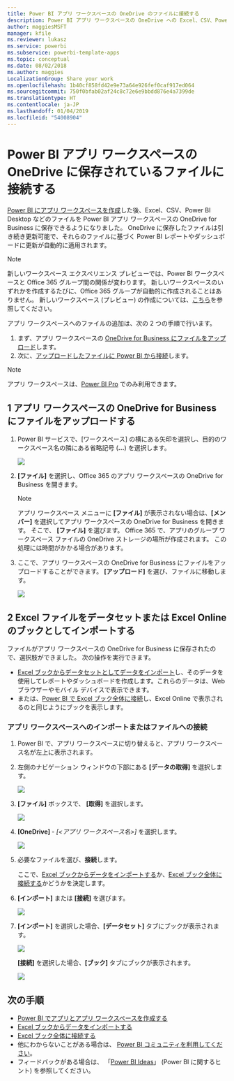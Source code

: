 ```yaml
---
title: Power BI アプリ ワークスペースの OneDrive のファイルに接続する
description: Power BI アプリ ワークスペースの OneDrive への Excel、CSV、Power BI Desktop などのファイルの保存とファイルへの接続について説明します。
author: maggiesMSFT
manager: kfile
ms.reviewer: lukasz
ms.service: powerbi
ms.subservice: powerbi-template-apps
ms.topic: conceptual
ms.date: 08/02/2018
ms.author: maggies
LocalizationGroup: Share your work
ms.openlocfilehash: 1b40cf858fd42e9e73a64e926fef0caf917ed064
ms.sourcegitcommit: 750f0bfab02af24c8c72e6e9bbdd876e4a7399de
ms.translationtype: HT
ms.contentlocale: ja-JP
ms.lasthandoff: 01/04/2019
ms.locfileid: "54008904"
---
```

# <a name="connect-to-files-stored-in-onedrive-for-your-power-bi-app-workspace"></a>Power BI アプリ ワークスペースの OneDrive に保存されているファイルに接続する
[Power BI にアプリ ワークスペースを作成](service-create-distribute-apps.md)した後、Excel、CSV、Power BI Desktop などのファイルを Power BI アプリ ワークスペースの OneDrive for Business に保存できるようになりました。 OneDrive に保存したファイルは引き続き更新可能で、それらのファイルに基づく Power BI レポートやダッシュボードに更新が自動的に適用されます。 

> [!NOTE]
> 新しいワークスペース エクスペリエンス プレビューでは、Power BI ワークスペースと Office 365 グループ間の関係が変わります。 新しいワークスペースのいずれかを作成するたびに、Office 365 グループが自動的に作成されることはありません。 新しいワークスペース (プレビュー) の作成については、[こちら](service-create-the-new-workspaces.md)を参照してください。

アプリ ワークスペースへのファイルの追加は、次の 2 つの手順で行います。 

1. まず、アプリ ワークスペースの [OneDrive for Business にファイルをアップロード](service-connect-to-files-in-app-workspace-onedrive-for-business.md#1-upload-files-to-the-onedrive-for-business-for-your-app-workspace)します。
2. 次に、[アップロードしたファイルに Power BI から接続](service-connect-to-files-in-app-workspace-onedrive-for-business.md#2-import-excel-files-as-datasets-or-as-excel-online-workbooks)します。

> [!NOTE]
> アプリ ワークスペースは、[Power BI Pro](service-features-license-type.md) でのみ利用できます。
> 
> 

## <a name="1-upload-files-to-the-onedrive-for-business-for-your-app-workspace"></a>1 アプリ ワークスペースの OneDrive for Business にファイルをアップロードする
1. Power BI サービスで、[ワークスペース] の横にある矢印を選択し、目的のワークスペース名の隣にある省略記号 (**…**) を選択します。 
   
   ![](media/service-connect-to-files-in-app-workspace-onedrive-for-business/power-bi-app-ellipsis.png)
2. **[ファイル]** を選択し、Office 365 のアプリ ワークスペースの OneDrive for Business を開きます。
   
   > [!NOTE]
   > アプリ ワークスペース メニューに **[ファイル]** が表示されない場合は、**[メンバー]** を選択してアプリ ワークスペースの OneDrive for Business を開きます。 そこで、 **[ファイル]** を選びます。 Office 365 で、アプリのグループ ワークスペース ファイルの OneDrive ストレージの場所が作成されます。 この処理には時間がかかる場合があります。 
   > 
   > 
3. ここで、アプリ ワークスペースの OneDrive for Business にファイルをアップロードすることができます。 **[アップロード]** を選び、ファイルに移動します。
   
   ![](media/service-connect-to-files-in-app-workspace-onedrive-for-business/pbi_grpfilesonedrive.png)

## <a name="2-import-excel-files-as-datasets-or-as-excel-online-workbooks"></a>2 Excel ファイルをデータセットまたは Excel Online のブックとしてインポートする
ファイルがアプリ ワークスペースの OneDrive for Business に保存されたので、選択肢ができました。 次の操作を実行できます。 

* [Excel ブックからデータセットとしてデータをインポート](service-get-data-from-files.md)し、そのデータを使用してレポートやダッシュボードを作成します。これらのデータは、Web ブラウザーやモバイル デバイスで表示できます。
* または、[Power BI で Excel ブック全体に接続](service-excel-workbook-files.md)し、Excel Online で表示されるのと同じようにブックを表示します。

### <a name="import-or-connect-to-the-files-in-your-app-workspace"></a>アプリ ワークスペースへのインポートまたはファイルへの接続
1. Power BI で、アプリ ワークスペースに切り替えると、アプリ ワークスペース名が左上に表示されます。 
2. 左側のナビゲーション ウィンドウの下部にある **[データの取得]** を選択します。 
   
   ![](media/service-connect-to-files-in-app-workspace-onedrive-for-business/power-bi-app-get-data-button.png)
3. **[ファイル]** ボックスで、 **[取得]** を選択します。
   
   ![](media/service-connect-to-files-in-app-workspace-onedrive-for-business/pbi_getfiles.png)
4. **[OneDrive]** - *[<アプリ ワークスペース名>]* を選択します。
   
    ![](media/service-connect-to-files-in-app-workspace-onedrive-for-business/pbi_grp_one_drive_shrpt.png)
5. 必要なファイルを選び、**接続**します。
   
    ここで、[Excel ブックからデータをインポートする](service-get-data-from-files.md)か、[Excel ブック全体に接続する](service-excel-workbook-files.md)かどうかを決定します。
6. **[インポート]** または **[接続]** を選びます。
   
    ![](media/service-connect-to-files-in-app-workspace-onedrive-for-business/pbi_importexceldataorwholecrop.png)
7. **[インポート]** を選択した場合、**[データセット]** タブにブックが表示されます。 
   
    ![](media/service-connect-to-files-in-app-workspace-onedrive-for-business/power-bi-app-excel-file-import.png)
   
    **[接続]** を選択した場合、**[ブック]** タブにブックが表示されます。
   
    ![](media/service-connect-to-files-in-app-workspace-onedrive-for-business/power-bi-app-excel-file-connect.png)

## <a name="next-steps"></a>次の手順
* [Power BI でアプリとアプリ ワークスペースを作成する](service-create-distribute-apps.md)
* [Excel ブックからデータをインポートする](service-get-data-from-files.md)
* [Excel ブック全体に接続する](service-excel-workbook-files.md)
* 他にわからないことがある場合は、 [Power BI コミュニティを利用してください](http://community.powerbi.com/)。
* フィードバックがある場合は、 「[Power BI Ideas](https://ideas.powerbi.com/forums/265200-power-bi)」 (Power BI に関するヒント) を参照してください。

